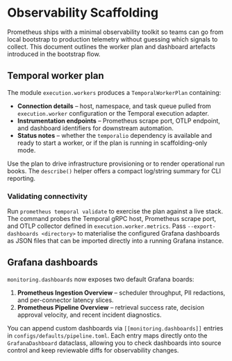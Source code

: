 # Observability Scaffolding

Prometheus ships with a minimal observability toolkit so teams can go from
local bootstrap to production telemetry without guessing which signals to
collect. This document outlines the worker plan and dashboard artefacts
introduced in the bootstrap flow.

## Temporal worker plan

The module `execution.workers` produces a `TemporalWorkerPlan` containing:

- **Connection details** – host, namespace, and task queue pulled from
  `execution.worker` configuration or the Temporal execution adapter.
- **Instrumentation endpoints** – Prometheus scrape port, OTLP endpoint, and
  dashboard identifiers for downstream automation.
- **Status notes** – whether the `temporalio` dependency is available and ready
  to start a worker, or if the plan is running in scaffolding-only mode.

Use the plan to drive infrastructure provisioning or to render operational run
books. The `describe()` helper offers a compact log/string summary for CLI
reporting.

### Validating connectivity

Run `prometheus temporal validate` to exercise the plan against a live stack.
The command probes the Temporal gRPC host, Prometheus scrape port, and OTLP
collector defined in `execution.worker.metrics`. Pass
`--export-dashboards <directory>` to materialise the configured Grafana
dashboards as JSON files that can be imported directly into a running Grafana
instance.

## Grafana dashboards

`monitoring.dashboards` now exposes two default Grafana boards:

1. **Prometheus Ingestion Overview** – scheduler throughput, PII redactions, and
   per-connector latency slices.
2. **Prometheus Pipeline Overview** – retrieval success rate, decision approval
   velocity, and recent incident diagnostics.

You can append custom dashboards via `[[monitoring.dashboards]]` entries in
`configs/defaults/pipeline.toml`. Each entry maps directly onto the
`GrafanaDashboard` dataclass, allowing you to check dashboards into source
control and keep reviewable diffs for observability changes.

